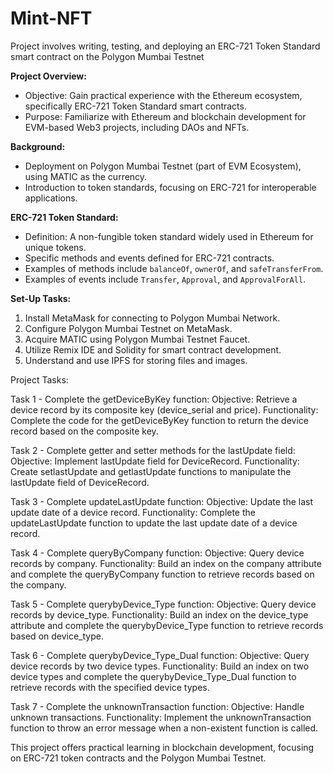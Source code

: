 # Mint-NFT
Project  involves writing, testing, and deploying an ERC-721 Token Standard smart contract on the Polygon Mumbai Testnet

**Project Overview:**
- Objective: Gain practical experience with the Ethereum ecosystem, specifically ERC-721 Token Standard smart contracts.
- Purpose: Familiarize with Ethereum and blockchain development for EVM-based Web3 projects, including DAOs and NFTs.

**Background:**
- Deployment on Polygon Mumbai Testnet (part of EVM Ecosystem), using MATIC as the currency.
- Introduction to token standards, focusing on ERC-721 for interoperable applications.

**ERC-721 Token Standard:**
- Definition: A non-fungible token standard widely used in Ethereum for unique tokens.
- Specific methods and events defined for ERC-721 contracts.
- Examples of methods include `balanceOf`, `ownerOf`, and `safeTransferFrom`.
- Examples of events include `Transfer`, `Approval`, and `ApprovalForAll`.

**Set-Up Tasks:**
1. Install MetaMask for connecting to Polygon Mumbai Network.
2. Configure Polygon Mumbai Testnet on MetaMask.
3. Acquire MATIC using Polygon Mumbai Testnet Faucet.
4. Utilize Remix IDE and Solidity for smart contract development.
5. Understand and use IPFS for storing files and images.

Project Tasks:

Task 1 - Complete the getDeviceByKey function:
Objective: Retrieve a device record by its composite key (device_serial and price).
Functionality: Complete the code for the getDeviceByKey function to return the device record based on the composite key.

Task 2 - Complete getter and setter methods for the lastUpdate field:
Objective: Implement lastUpdate field for DeviceRecord.
Functionality: Create setlastUpdate and getlastUpdate functions to manipulate the lastUpdate field of DeviceRecord.

Task 3 - Complete updateLastUpdate function:
Objective: Update the last update date of a device record.
Functionality: Complete the updateLastUpdate function to update the last update date of a device record.

Task 4 - Complete queryByCompany function:
Objective: Query device records by company.
Functionality: Build an index on the company attribute and complete the queryByCompany function to retrieve records based on the company.

Task 5 - Complete querybyDevice_Type function:
Objective: Query device records by device_type.
Functionality: Build an index on the device_type attribute and complete the querybyDevice_Type function to retrieve records based on device_type.

Task 6 - Complete querybyDevice_Type_Dual function:
Objective: Query device records by two device types.
Functionality: Build an index on two device types and complete the querybyDevice_Type_Dual function to retrieve records with the specified device types.

Task 7 - Complete the unknownTransaction function:
Objective: Handle unknown transactions.
Functionality: Implement the unknownTransaction function to throw an error message when a non-existent function is called.

This project offers practical learning in blockchain development, focusing on ERC-721 token contracts and the Polygon Mumbai Testnet.
